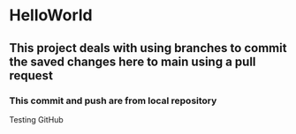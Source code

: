 # HelloWorld

## This project deals with using branches to commit the saved changes here to main using a pull request

### This commit and push are from local repository
Testing GitHub 


